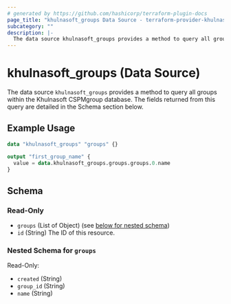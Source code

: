 ```yaml
---
# generated by https://github.com/hashicorp/terraform-plugin-docs
page_title: "khulnasoft_groups Data Source - terraform-provider-khulnasoft"
subcategory: ""
description: |-
  The data source khulnasoft_groups provides a method to query all groups within the Khulnasoft CSPMgroup database. The fields returned from this query are detailed in the Schema section below.
---
```


# khulnasoft_groups (Data Source)

The data source `khulnasoft_groups` provides a method to query all groups within the Khulnasoft CSPMgroup database. The fields returned from this query are detailed in the Schema section below.

## Example Usage

```terraform
data "khulnasoft_groups" "groups" {}

output "first_group_name" {
  value = data.khulnasoft_groups.groups.groups.0.name
}
```

<!-- schema generated by tfplugindocs -->
## Schema

### Read-Only

- `groups` (List of Object) (see [below for nested schema](#nestedatt--groups))
- `id` (String) The ID of this resource.

<a id="nestedatt--groups"></a>
### Nested Schema for `groups`

Read-Only:

- `created` (String)
- `group_id` (String)
- `name` (String)


